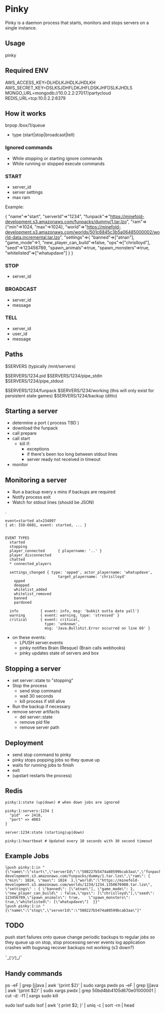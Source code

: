 # Pinky

Pinky is a daemon process that starts, monitors and stops servers on a single instance.

## Usage

pinky <box-id>

## Required ENV

AWS_ACCESS_KEY=DLHDLKJHDLKJHDLKH
AWS_SECRET_KEY=DSLKSJDHFLDKJHFLDSKJHFDSLKJHDLS
MONGO_URL=mongodb://10.0.2.2:27017/partycloud
REDIS_URL=tcp:10.0.2.2:6379

## How it works

brpop /box/1/queue
  - type (start|stop|broadcast|tell)

### Ignored commands
* While stopping or starting ignore commands
* While running or stopped execute commands

### START
  - server_id
  - server settings
  - max ram

Example:

{
  "name"=>"start",
  "serverId"=>"1234",
  "funpack"=>"https://minefold-development.s3.amazonaws.com/funpacks/dummy/1.tar.lzo",
  "ram"=>{"min"=>1024, "max"=>1024},
  "world"=>"https://minefold-development.s3.amazonaws.com/worlds/501c6845c3b5a06485000002/world-data.incremental.tar.lzo",
  "settings"=>{
    "banned"=>["atnan"],
    "game_mode"=>1,
    "new_player_can_build"=>false,
    "ops"=>["chrislloyd"],
    "seed"=>123456789,
    "spawn_animals"=>true,
    "spawn_monsters"=>true,
    "whitelisted"=>["whatupdave"]
  }
}


### STOP
  - server_id

### BROADCAST
  - server_id
  - message

### TELL
  - server_id
  - user_id
  - message
  
## Paths

$SERVERS (typically /mnt/servers)

$SERVERS/1234.pid
$SERVERS/1234/pipe_stdin
$SERVERS/1234/pipe_stdout

$SERVERS/1234/funpack
$SERVERS/1234/working   (this will only exist for persistent state games)
$SERVERS/1234/backup    (ditto)

## Starting a server
* determine a port       ( process TBD )
* download the funpack
* call prepare
* call start
    - kill if:
      - exceptions
      - if there's been too long between stdout lines
      - server ready not received in timeout
* monitor

## Monitoring a server
* Run a backup every x mins if backups are required
* Notify process exit
* Watch for stdout lines (should be JSON)

.
    
    event=started at=234897
    { at: ISO-6601, event: started, ... }
    
    
    EVENT TYPES
      started
      stopping
      player_connected      { playername: '..' }
      player_disconnected
      chatted
      * connected_players
    
      settings_changed { type: 'opped', actor_playername: 'whatupdave',
                            target_playername: 'chrislloyd'
        opped
        deopped
        whitelist_added
        whitelist_removed
        banned
        pardoned
    
      info          { event: info, msg: 'bukkit outta date yall'}
      warning       { event: warning, type: 'stressed' }
      critical      { event: critical,
                      type: 'unknown',
                      msg: 'Java.Bullshit.Error occurred on line 69' }

* on these events:
  - LPUSH server:events
  - pinky notifies Brain (Resque) (Brain calls webhooks)
  - pinky updates state of servers and box

## Stopping a server
* set server:<server-id>:state to "stopping"
* Stop the process
  - send stop command
  - wait 30 seconds
  - kill process if still alive
* Run the backup if necessary
* remove server artifacts
  - del server:<server-id>:state
  - remove pid file
  - remove server path

## Deployment

* send stop command to pinky
* pinky stops popping jobs so they queue up
* waits for running jobs to finish
* exit
* (upstart restarts the process)

## Redis

    pinky:1:state (up|down) # when down jobs are ignored

    pinky:1:servers:1234 {
      "pid"  => 2418,
      "port" => 4083
    }

    server:1234:state (starting|up|down)

    pinky:1:heartbeat # Updated every 10 seconds with 30 second timeout
    

## Example Jobs

    lpush pinky:1:in "{\"name\":\"start\",\"serverId\":\"508227b5474a80599bcab3aa\",\"funpack\":\"https://minefold-development.s3.amazonaws.com/funpacks/dummy/1.tar.lzo\",\"ram\": { \"min\": 1024, \"max\": 1024  },\"world\":\"https://minefold-development.s3.amazonaws.com/worlds/1234/1234.1350676908.tar.lzo\", \"settings\" : { \"banned\": [\"atnan\"], \"game_mode\": 1, \"new_player_can_build\" : false,\"ops\": [\"chrislloyd\"],\"seed\": 123456789,\"spawn_animals\": true,    \"spawn_monsters\": true,\"whitelisted\": [\"whatupdave\"]  }}"
    lpush pinky:1:in "{\"name\":\"stop\",\"serverId\":\"508227b5474a80599bcab3aa\"}"

## TODO

push start failures onto queue
change periodic backups to regular jobs so they queue up
on stop, stop processing server events
log application crashes with bugsnag
recover backups not working (s3 down?)

¯\_(ツ)_/¯

## Handy commands


ps -eF | grep [j]ava | awk '{print $2}' | sudo xargs pwdx
ps -eF | grep [j]ava | awk '{print $2}' | sudo xargs pwdx | grep 50bd4bb4105d670e01000001 | cut -d: -f1 | xargs sudo kill

sudo lsof
sudo lsof | awk '{ print $2; }' | uniq -c | sort -rn | head